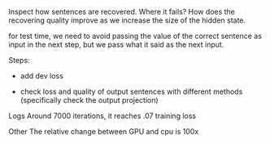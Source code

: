 Inspect how sentences are recovered. Where it fails? How does the recovering quality improve as we increase the size of the hidden state.

for test time, we need to avoid passing the value of the correct sentence as input in the next step, but we pass what it said as the next input.

Steps:
+ add dev loss
* check loss and quality of output sentences with different methods (specifically check the output projection)

Logs
Around 7000 iterations, it reaches .07 training loss

Other
The relative change between GPU and cpu is 100x
